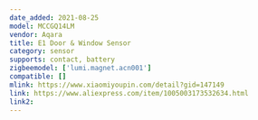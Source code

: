 ```yaml
---
date_added: 2021-08-25
model: MCCGQ14LM
vendor: Aqara
title: E1 Door & Window Sensor
category: sensor
supports: contact, battery
zigbeemodel: ['lumi.magnet.acn001']
compatible: []
mlink: https://www.xiaomiyoupin.com/detail?gid=147149
link: https://www.aliexpress.com/item/1005003173532634.html
link2: 
---
```



